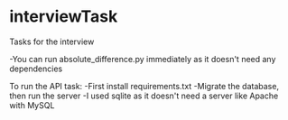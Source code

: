 # interviewTask
Tasks for the interview

-You can run absolute_difference.py immediately as it doesn't need any dependencies

To run the API task: 
-First install requirements.txt
-Migrate the database, then run the server
-I used sqlite as it doesn't need a server like Apache with MySQL
